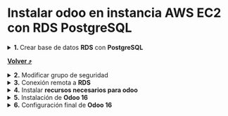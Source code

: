 # Instalar odoo en instancia AWS EC2 con RDS PostgreSQL

<details id="rds">
    <summary><strong>1. </strong>Crear base de datos <strong>RDS</strong> con <strong>PostgreSQL</strong></summary>
    <p>Aplicar todos los cambios que se realizan en la imagen</p>
    <img src="img/1.jpeg" alt="Paso 1 - configuración del RDS">
    <p>Esperamos hasta que se encuentre <strong>Disponible</strong></p>
    <img src="img/3.jpeg" alt="Paso 1 - configuración del RDS">
</details>

**[Volver ⤴️](#rds)**

<details>
    <summary>
        <strong>2.</strong> Modificar grupo de seguridad</strong>
    </summary>
    <p>Ingresamos a nuestro RDS y seleccionamos el grupo de seguridad <strong>default (...)</strong></p>
    <img src="img/4.jpeg" alt="Paso 1 - configuración del RDS">
    <p>Ingresamos a <strong>ID de grupo de seguridad</strong></p>
    <img src="img/5.jpeg" alt="Paso 1 - configuración del RDS">
    <p>Editar reglas de entrada</p>
    <img src="img/6.jpeg" alt="Paso 1 - configuración del RDS">
    <p>Creamos una regla de entrada para poder conectarse de forma remota</p>
    <img src="img/7.jpeg" alt="Paso 1 - configuración del RDS">
</details>

<details>
    <summary>
        <strong>3.</strong> Conexión remota a <strong>RDS</strong>
    </summary>
    <ul>
        <li>
            <p>Descargar <strong>DBeaver ➡️ <a src="https://dbeaver.io/download/">Aquí</a></p></strong>
        </li>
        <li>
            <p>Seleccionamos <strong>Base de datos ➡️ Nueva conexión</strong></p>
            <img src="img/8.png" alt="Paso 1 - configuración del RDS">
        </li>
        <li>
            <p>Seleccionamos el <strong>motor de base de datos</strong>, en este <strong>PostgreSQL</strong>.</p>
            <img src="img/9.png" alt="Paso 1 - configuración del RDS">
        </li>
        <li>
            <p>Registramos ➡️ <strong>Host (punto de enlace) ➡️ Database (registrada en rds) ➡️ Port (5432) ➡️ Nombre de usuario (registrado en rds) ➡️ Contraseña (registrada en rds)</strong></p>
            <img src="img/10.png" alt="Paso 1 - configuración del RDS">Por último, <strong>Probar conexión</strong>
            <img src="img/11.png" alt="Paso 1 - configuración del RDS">
        </li>
        <li>
            <p>Si todo está bien configurado, debería salir así</p>
            <img src="img/12.png" alt="Paso 1 - configuración del RDS">
            <img src="img/13.1.png" alt="Paso 1 - configuración del RDS">
            </li>
        </ul>
</details>

<details>
    <summary>
        <strong>4.</strong> Instalar <strong>recursos necesarios para odoo</strong>
    </summary>
    <ul>
        <li>
            <p>Ingresamos como superusuario ➡️ <code>sudo su</code> y actualizamos repositorios ➡️ <code>apt update</code></p>
            <img src="img/18.png" alt="Paso 1 - configuración del RDS">
            </li>
        <li>
            <p>Instalamos el siguiente bloque de aplicaciones (dependencias) ➡️ <code>apt install python3-pip xfonts-75dpi xfonts-base libxrender1 libjpeg-turbo8 fontconfig -y</code></p>
            <img src="img/19.png" alt="Paso 1 - configuración del RDS">
        </li>
        <li>
            <p>Instalamos la librería libssl1.1.
            <br>➡️ <code>echo "deb http://security.ubuntu.com/ubuntu focal-security main" | sudo tee /etc/apt/sources.list.d/focal-security.list</code></p>
            <img src="img/20.png" alt="Paso 1 - configuración del RDS">
            <p>
            <br>Ahora sí, actualizamos nuestro sistema e instalamos la librería que necesitamos.
            <br>➡️ <code>apt update</code>
            <br>➡️ <code>apt install libssl1.1</code></p>
            <img src="img/21.png" alt="Paso 1 - configuración del RDS">
            <img src="img/22.png" alt="Paso 1 - configuración del RDS">
        </li>
        <li>
            <p>Entramos a al directorio ➡️ <code>cd /opt</code> y descargamos <strong>Wkhtmltopdf</strong> ➡️ <code>wget https://github.com/wkhtmltopdf/packaging/releases/download/0.12.6-1/wkhtmltox_0.12.6-1.bionic_amd64.deb</code></p>
            <img src="img/23.png" alt="Paso 1 - configuración del RDS">
            <p>y procedemos a la instalación del paquete ➡️ <code>dpkg -i wkhtmltox_0.12.6-1.bionic_amd64.deb</code></p>
            <img src="img/24.png" alt="Paso 1 - configuración del RDS">
            <p>Luego, copiamos los siguientes binarios en ciertas rutas del sistema.
            <br>➡️ <code>cp /usr/local/bin/wkhtmltoimage  /usr/bin/wkhtmltoimage</code>
            <br>➡️ <code>cp /usr/local/bin/wkhtmltopdf  /usr/bin/wkhtmltopdf</code></p>
            <img src="img/25.png" alt="Paso 1 - configuración del RDS">
        </li>
    </ul>
</details>

<details>
    <summary>
        <strong>5.</strong> Instalación de <strong>Odoo 16</strong>
    </summary>
    <ul>
        <li>
            <p>Ya tenemos todo preparado para instalar odoo, ejecutamos los siguientes comandos
            <br>➡️ <code>wget -q -O - https://nightly.odoo.com/odoo.key | sudo gpg --dearmor -o /usr/share/keyrings/odoo-archive-keyring.gpg</code>
            <br>➡️ <code>echo 'deb [signed-by=/usr/share/keyrings/odoo-archive-keyring.gpg] https://nightly.odoo.com/16.0/nightly/deb/ ./' | sudo tee /etc/apt/sources.list.d/odoo.list</code>
            <br>➡️ <code>apt update</code>
            </p>
            <img src="img/26.png" alt="Paso 1 - configuración del RDS">
        </li>
        <li>
            <p>Por último, finalmente instalación ➡️ <code>apt install odoo -y</code></p>
            <img src="img/27.png" alt="Paso 1 - configuración del RDS">
            <p>Se encargará de descargar e instalar todo lo necesario para <strong>Odoo</strong>, en el caso de hacer la instalación de manera local, dependerá de su computadora y la velocidad de su internet, en nuestro caso será rápido porque está directamente desde los servidores de <strong>AWS</strong></p>
        </li>
        <li>
            <p>Revisamos si está en ejecución <strong>odoo.service</strong> ➡️ <code>systemctl status odoo</code></p>
            <img src="img/28.png" alt="Paso 1 - configuración del RDS">
            <p>Veamos si se encuentra algún error en el log de odoo ➡️ <code>tail -n 20 /var/log/odoo/odoo-server.log</code></p>
            <img src="img/30.png" alt="Paso 1 - configuración del RDS">
            <p>Visualizamos las primeras 20 líneas.
        </li>
    </ul>
</details>

<details>
    <summary>
            <strong>6.</strong> Configuración final de <strong>Odoo 16</strong>
        </summary>
    <ul>
        <li>
            <p>Entramos a la siguiente ruta y editamos el archivo odoo.conf ➡️ <code>cd /etc/odoo/odoo.conf</code>
            <br>db_host ➡️ punto de enlace RDS
            <br>db_port ➡️ puerto de RDS postgres
            <br>db_user ➡️ usuario de RDS
            <br>db_password ➡️ contraseña de RDS
            </p>
            <img src="img/29.png" alt="Paso 1 - configuración del RDS">
        </li>
        <li>
            <p>Entramos a nuestra página y configuramos como está en la imagen y por último en create database ➡️ <code>IP-publica:8069</code></p>
            <img src="img/31.jpeg" alt="Paso 1 - configuración del RDS">
            <p>Recuerda que debes abrir el puerto 8069 en el grupo de seguridad de la instancia EC2 para que odoo tenga vía libre</p>
        </li>
        <li>
            <p>Iniciamos sesión con el correo y contraseña previamente creados ➡️ <code>IP-publica:8069</code></p>
            <img src="img/32.jpeg" alt="Paso 1 - configuración del RDS">
        </li>
        <li>
            <p>Y listo, ya podemos explorar odoo a nuestro antojo ➡️ <code>IP-publica:8069</code></p>
            <img src="img/33.jpeg" alt="Paso 1 - configuración del RDS">
        </li>
    </ul>
</details>